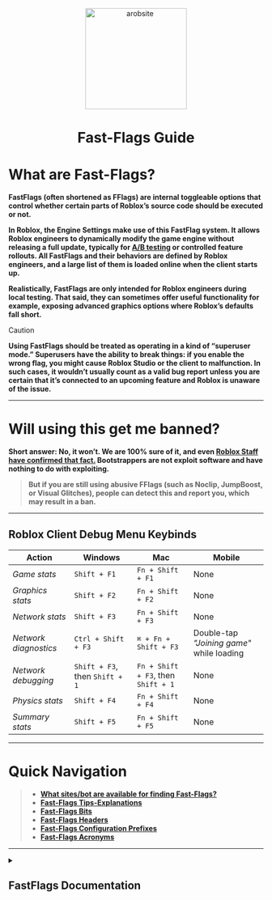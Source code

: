 
<p align="center">
  <img src="https://cdn3.emoji.gg/emojis/602959-boobs.gif" alt="arobsite" height="200">
</p>

<div align="center">
<h1>
Fast-Flags Guide
</h1>
</div>

# What are Fast-Flags?

**FastFlags (often shortened as FFlags) are internal toggleable options that control whether certain parts of Roblox’s source code should be executed or not.**

**In Roblox, the Engine Settings make use of this FastFlag system. It allows Roblox engineers to dynamically modify the game engine without releasing a full update, typically for [A/B testing](https://en.wikipedia.org/wiki/A/B_testing) or controlled feature rollouts. All FastFlags and their behaviors are defined by Roblox engineers, and a large list of them is loaded online when the client starts up.**

**Realistically, FastFlags are only intended for Roblox engineers during local testing. That said, they can sometimes offer useful functionality for example, exposing advanced graphics options where Roblox’s defaults fall short.**
> [!CAUTION]
> **Using FastFlags should be treated as operating in a kind of “superuser mode.” Superusers have the ability to break things: if you enable the wrong flag, you might cause Roblox Studio or the client to malfunction. In such cases, it wouldn’t usually count as a valid bug report unless you are certain that it’s connected to an upcoming feature and Roblox is unaware of the issue.**

---
# Will using this get me banned?

**Short answer: No, it won’t. We are 100% sure of it, and even [Roblox Staff have confirmed that fact.](https://devforum.roblox.com/t/welcoming-byfron-to-roblox/2018233/693?u=xtremeguy2256 ) Bootstrappers are not exploit software and have nothing to do with exploiting.**
> **But if you are still using abusive FFlags (such as Noclip, JumpBoost, or Visual Glitches), people can detect this and report you, which may result in a ban.**

---
<h2>Roblox Client Debug Menu Keybinds</h2>

| **Action**             | **Windows**              | **Mac**                   | **Mobile**                                    |
|------------------------|--------------------------|---------------------------|-----------------------------------------------|
| *Game stats*           | `Shift + F1`             | `Fn + Shift + F1`         | None                                          |
| *Graphics stats*       | `Shift + F2`             | `Fn + Shift + F2`         | None                                          |
| *Network stats*        | `Shift + F3`             | `Fn + Shift + F3`         | None                                          |
| *Network diagnostics*  | `Ctrl + Shift + F3`      | `⌘ + Fn + Shift + F3`     | Double-tap *"Joining game"* while loading    |
| *Network debugging*    | `Shift + F3`, then `Shift + 1` | `Fn + Shift + F3`, then `Shift + 1` | None |
| *Physics stats*        | `Shift + F4`             | `Fn + Shift + F4`         | None                                          |
| *Summary stats*        | `Shift + F5`             | `Fn + Shift + F5`         | None                                          |

---

# Quick Navigation

> - [**What sites/bot are available for finding Fast-Flags?**](https://github.com/79650/sex?tab=readme-ov-file#what-sitesbot-are-available-for-finding-fast-flags)
> - [**Fast-Flags Tips-Explanations**](https://github.com/79650/sex?tab=readme-ov-file#fast-flags-tips-explanations)
> - [**Fast-Flags Bits**](https://github.com/79650/sex?tab=readme-ov-file#fast-flags-bits)
> - [**Fast-Flags Headers**](https://github.com/79650/sex?tab=readme-ov-file#fast-flags-headers)
> - [**Fast-Flags Configuration Prefixes**](https://github.com/79650/sex?tab=readme-ov-file#fast-flags-configuration-prefixes)
> - [**Fast-Flags Acronyms**](https://github.com/79650/sex?tab=readme-ov-file#fast-flags-acronyms)
---
<details>
<summary><h2><strong>FastFlags Documentation</strong></h2></summary>

<h2>What sites/bot are available for finding Fast-Flags?</h2>

**[FVariables](https://raw.githubusercontent.com/MaximumADHD/Roblox-Client-Tracker/roblox/FVariables.txt) ~ A sorted list of fast variables, which are used by Roblox to toggle changes to the engine remotely on multiple platforms without having to redeploy the client**

**[Flemish FastFlags](https://discord.gg/UHfwyxjeya) ~ This bot brings together all the features in one place. Instead of using separate tools like FVariables, you can access and use every FastFlag-related function through simple commands**

---
<details>
<summary><h2>Fast-Flags Tips-Explanations</h2></summary>

> 1. Roblox is mainly a CPU based game.
> 2. You can find fastflags in the Roblox Dev Console Memory.
> 3. FLogDebugShowFlagState is 90% correct; it only turns 100% correct when you join a game.
> 4. Having overlays can actually harm FPS, so yes. `FFlagDebugDisplayFPS` can actually reduce FPS.
> 5. Disabling **all** `telemetry`, will not do anything in terms of performance. It will also cause visual and other bugs.
---
<details>
<summary><h2>Fast-Flags Bits</h2></summary>

**A "bit" is how much data can be processed. For example, 64 bit will process more data than a 32 bit.**

**There is only 3 types of bits in fastflags**

> **32 Bit - Maximum value is 2,147,483,647**
>
> **16 Bit - Maximum value is 32,767**
>
> **8 Bit - Maximum value is 255.**

**These maximum values all can be checked with flagstate. 8 bit fastflags are generally useless and have no use.**

---
<details>
<summary><h2>Fast-Flags Headers</h2></summary>

> 1. `_IXP` ~ Internet Exchange Point. Used in IP networking, allowing Internet Service Providers (ISPs) to exchange traffic between their networks.
> 2. `_Staged` ~ A replica of a production environment, often used for testing or staging purposes.
> 3. `_PlaceFilter` ~ A filter that restricts FastFlags to a specific experience (place). Useful for saving time when switching between different games.
> 4. `_DataCenterFilter` ~ Similar to _PlaceFilter, but applies to datacenter IDs. Mainly useful for RakNet-related FastFlags.
```
{ "DFFlagDebugPauseVoxelizer_PlaceFilter": "True;GameID",
"DFIntConnectionMTUSize_DataCenterFilter": "1472;DataCenterID" }
```
---
<details>
<summary><h2><strong>Fast-Flags Configuration Prefixes</strong></h2></summary>

---
### `DFFlag`
> **Dynamic Fast Flag**
> - **Type:** Boolean (`true/false`)
> - **Description:** A dynamic flag that can be modified during runtime. It automatically updates every 5 minutes, reflecting any changes made to it.

### `FFlag`
> **Fast Flag**
> - **Type:** Boolean (`true/false`)
> - **Description:** A static flag that is initialized once and does not change throughout the session. It remains constant until a new session begins.

### `FInt`
> **Fast Integer**
> - **Type:** Integer (`-2147483648` to `2147483647`)
> - **Description:** A static integer that is initialized once and remains unchanged throughout the session. It only updates when a new session starts.

### `DFInt`
> **Dynamic Fast Integer**
> - **Type:** Integer (`-2147483648` to `2147483647`)
> - **Description:** A dynamic integer that can be updated during runtime. It refreshes automatically every 5 minutes to reflect any changes.

### `FLog`
> **Fast Log**
> - **Type:** Boolean (`true/false`) or Integer (`-2147483648` to `2147483647`) or Byte (`Warning, Verbose, ect`)
> - **Description:** A static log variable that is initialized once and does not change until a new session. It remains constant until the session is reset.

### `DFLog`
> **Dynamic Fast Log**
> - **Type:** Boolean (`true/false`) or Integer (`-2147483648` to `2147483647`) or Byte (`Warning, Verbose, ect`)
> - **Description:** A dynamic log variable that can change during runtime. It automatically refreshes every 5 minutes to reflect any updates made.

### `FString`
> **Fast String**
> - **Type:** String (`text`)
> - **Description:** A static string variable that is initialized once and remains unchanged throughout the session. It does not update until a new session starts.

### `DFString`
> **Dynamic Fast String**
> - **Type:** String (`text`)
> - **Description:** A dynamic string that can be updated during runtime. It automatically updates every 5 minutes to reflect any changes made.

### `SFFlag`
> **Synchronized Fast Flag**
> **Type:** Boolean (`true/false`) or Integer (`-2147483648` to `2147483647`)
> **Description:** A synchronized flag variable that is loaded by the server and sent to the client. It ensures that the flag’s state is consistent across different clients. The flag's value is forced by the server and cannot be changed by the client (you).
---
<details>
<summary><h2><strong>Fast-Flags Acronyms</strong></h2></summary>

---
> # "A" Letter Acronym FastFlags
---
```
AR: Augmented Reality
AI: Artificial Intelligence

Avg: Average
Agg: Aggregate
ACK: Acknowledge
ABR: Adaptive Bitrate
ACS: Access Control System
AUM: Assets under management
ACE: Animation Curve-Clip Editor
ACR: Asset Content-Cache Resolver
AES: Advanced Encryption Standard
AMC: Automated Moderation Capture
ACP: Accelerated Collision Pipeline
API: Application Programming Interface
ATC: Asset Transaction Cache / Automatic TXT Capture

Auth: Authentication
ASAN: AddressSanitizer
ACCb: Access Control Callback
AABB: Axis-Aligned Bounding Box
APGS: Asynchronous Projected Gauss-Seidel
ASTC: Adaptive Scalable Texture Compression
AICO: Artificial Intelligence Code Completion-Assistant

Async: Asynchronous
Arg-Args: Argument(s)
Aniso: Anisotropic Filtering
```

---
> # "B" Letter Acronym FastFlags
---
```
BW: Bandwidth
BG: Backgroun
BC: Block Compression
BVH: Bounding Volume Hierarchy
BPS: Bytes-Bits Per Seconds
BFS: Breadth-First Search
BTID: Browser Tracking-Token ID
```
---
> # "C" Letter Acronym FastFlags
---
```
CN: China
CD: Compositor Debugger

CTA: Call to Action
CPP: C++ [C Plus Plus]
CFM: Custom Fonts Module
CLI: Client-Command Line Interface
CSG: Constructive Solid Geometry
CCD: Cyclic Coordinate Descent
CDN: Content Delivery Network
CJK: Chinese-Japanese-Korean
CPU: Central Processing Unit
CSV: Comma-Separated Values
CDC: Compressed Data Codec
CFL: Courant–Friedrichs–Lewy Condition

Cull: Culling
CFrame: Coordinate Frame
Calc: Calculation/Calculate
```
---
> # "D" Letter Acronym FastFlags
---
```
DB: Database
DC: Data Carrier
Diff: Difference
DPI: Dots per inch
DMP: DataModelPatch
DOF: Depth of Field
DNS: Domain Name System
DSP: Digital Signal Processing
DCR: Developer Console Rewrite
DRM: Digital Rights Management
DRS: Dynamic Resolution Scaling
DXT: DIrectX Texture Compression (S3TC)
Diq: Data Ingestion Quota / Delay-In-Queue
DCD: Data Carrier Detection-Decomposition / Dynamic CSG Decomposition
```
---
> # "E" Letter Acronym FastFlags
---
```
EXP: Experience
ELF: Event Logging Framework

Exec: Execute
Email: Electronic Mail
ESEI: Event Stream Edge Ingestion
```
---
> # "F" Letter Acronym FastFlags
---
```
FC: Fast Cluster
FV: FastVariables
FK: Forward Kinematics

FIB: Future Is Bright
FPS: Frames Per Second
FRM: Frame Rate Manager
FSM: Froxel-Forward Shading-Shadow Manager / Finite State Machine

Func: Function
Freq: Frequency
FTUX: First Time User Experience
```
---
> # "G" Letter Acronym FastFlags
---
```
GB: Gigabyte
GC: Garbage Collection / Game Content

GLC: Gui Layout Container
GPU: Graphics Processing Unit
Gma: Game Manager API / Google Mobile Ads
GJK: Gilbert–Johnson–Keerthi Distance Algorithm

glFT: GL Transmission Format
GUAC: Global User App Configuration
GUID: UUID - Globally / Universally Unique Identifier
```
---
> # "H" Letter Acronym FastFlags
---
```
HSR: Hidden Surface Removal
HDR: High Dynamic Range

HTTP: Hypertext Transfer Protocol
Hz/Hertz: Measurement For Frequency
HTTPS: Hypertext Transfer Protocol Secure
HACD: Hierarchical Approximate Convex Decomposition
```
---
> # "I" Letter Acronym FastFlags
---
```
IP: Internet Protocol
Iter(s): Iteration(s)
Ik: Inverse Kinematics
IG: Intel-Integrated-Immediate Graphics

IAP: In-App Purchase
Inc: Incoming / Income
IAS: Input Action System
ISA: Instance Class Name
IBL: Image-Based Lighting
IXP: Internet Exchange Point
iOS: iPhone Operating System
ISR: Interrupt Service Routine
IDE: Integrated Development Environment
```
---
> # "K" Letter Acronym FastFlags
---
```
KB: Kilobytes
KD: K-Dimensional
KBpS: Kilobytes Per Second

KFS: Key Frame Sequence
KTX: Khronos Texture
```
---
> # "L" Letter Acronym FastFlags
---
```
LT: Live Telemetry
LMKD: Low Memory Killer Daemon

LOD: Level of Detail
LSC: Lua Script Cache
LRU: Least Recently Used
LSP: Language Server Protocol
LMS: Log-Latency Measurement Service
LDL: Lower Diagonal Transpose [L: lower triangular matrix | D: diagonal matrix | L: transpose of L]
```
---
> # "M" Letter Acronym FastFlags
---
```
MB: Megabyte
ML: Machine Learning

Max: Maximum
Msg: Message
MIB: Mebibyte
Min: Minutes-Minimum
MPS: Market Place Service
MRS: Message Routing Service
MTU: Maximum Transition Unit
MRF: Multiple Replication Foci
MFT: Metrics-Memory-Monitoring Fault Telemetry
MRD: Metrics-Monitoring Report Data / Mega Replicator Data-Dictionary

Mutex: Mutual Exclusion
MMAP: Memory-Mapped File I/O
MS/MSec/Millis: Milliseconds
MacOS: Macintosh Operating System
MSAA: Multisampling Antialiasing
```
---
> # "N" Letter Acronym FastFlags
---
```
NS: Native Service / N Seconds
NLSM: Network Layer Statistics-State Monitor
NCNN: Neural Network Inference Framework

Num: Number
NAT: Network Address Translation
NOU: Number of Units-Network Ownership
NII: Network Interpolation-Integration / Natural-Language Input Inspection-Inference
```
---
> # "O" Letter Acronym FastFlags
---
```
OTA: Over-the-Air
OOM: Out Of Memory
OS: Operating System
OOP: Object Oriented Programming
```
---
> # "P" Letter Acronym FastFlags
---
```
PC: Personal Computer
PD: Physics Data [Proportional-Derivative]

Pkt: Packet
Ptr: Pointer
Pct: Percent
Par: Particle
PPJ: Price Per Job (?)
POC: Proof of Concept
PDP: Product Detail Page
PPP: Per-Particle Physics
PGS: Projected Gauss-Seidel
PBR: Physically Based Rendering
PMD: Packet Metadata Decoder / Part-Mesh Data
PVS: Potentially Visible Sets / Position–Velocity Solver

Poly: Polygon
Prio: Priority
Param: Parameter
Perf: Performance
Prot: Protocol-Protection
PCGDK: PC Gaming Development Kit
```
---
> # "R" Letter Acronym FastFlags
---
```
Rx: Receive
RN: Rotation Number
Roact: Rodux-Roblox UI Frameworks

Rbx: Roblox
Rcv: Receive
Rep: Replicator
RTT: Round-Trip Time
RTC: Real-Time Communication
RTL: Right-to-Left (Arabic TXT)
RSPV: Roblox Experience Event Prompt
RSS: Resident Set Size / Rich Site Summary
RCC: Remote Chat Channel / Roblox Cloud Compute
```
---
> # "S" Letter Acronym FastFlags
---
```
SJ: Stream Job
SM: Static Mesh
SN: Scale Number
SK: Skeletal-Skeleton Mesh

Snd: Send
Sec: Seconds
Sim: Simulation
STT: Speech-to-Text
SJT: Stream Job Time
SSL: Secure Sockets Layer
SDF: Signed Distance Field
Sat: Separating Axis Theorem
SSR: Screen Space Reflections
SDK: Software Development Kit
SFU: Selective Forwarding Unit
STR: Scene Tree Renderer / String

Stat: Statistics
SSAA: Supersampling Antialiasing
Sync: Synchronized-Synchronization
SIMD: Single Instruction Multiple Data
```
---
> # "T" Letter Acronym FastFlags
---
```
Tx: Transmit
Thou: Thousand-Thousandths
TN: Translation (Pyhics) Number
TC: Texture Compression / Team Create / Terms Compliance

TTS: Text-to-Speech
TCS: Text Chat Service
TAA: Temporal Anti-Aliasing
TLS: Transport Layer Security
TCP: Transmission Control Protocol
```
---
> # "U" Letter Acronym FastFlags
---
```
UX: User Experience
US-USec: Microseconds
UI: Screen UI or User Interface
UWP: Universal Windows Program
URL: Uniform Resource Locator
URE: Unreliable Remote Event
UDP: User Datagram Protocol
UGC: User-Generated Content
```
---
> # "V/W" Letter Acronym FastFlags
---
```
VK: Vulkan
WK: Webkit
WS: Web Socket
V[Number]: Version
VR: Virtual Reality
VM: Virtual Machine
VRAM: Video Random-Access Memory

Win: Windows
Var: Variable/Variant
WMD: Vocaloid Motion Data
VAD: Voice Activity Detection
VNG: Vietnamese-VinaGames [Vietnamese Company]
```
---
> # "J/Q/X/Y/Z" Letter Acronym FastFlags
---
```
Xbox: DirectX Box
XHR: XMLHttpRequest
QSG: Qt Scene Graph
JIT: Just-in-Time (Compilation)
JDI: Json Delta Interchange
QoS: Quality of Service
YUV: Y-Luma U,V-Chroma
```
---
